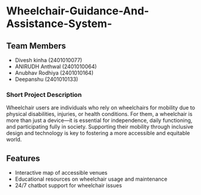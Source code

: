 # Wheelchair-Guidance-And-Assistance-System-

## Team Members 
- Divesh kinha (2401010077)
- ANIRUDH Anthwal (2401010064)
- Anubhav Rodhiya (2401010164)
- Deepanshu (2401010133)

### Short Project Description 
Wheelchair users are individuals who rely on wheelchairs for mobility due to physical disabilities, injuries, or health conditions. For them, a wheelchair is more than just a device—it is essential for independence, daily functioning, and participating fully in society. Supporting their mobility through inclusive design and technology is key to fostering a more accessible and equitable world.

## Features
- Interactive map of accessible venues
- Educational resources on wheelchair usage and maintenance
- 24/7 chatbot support for wheelchair issues
